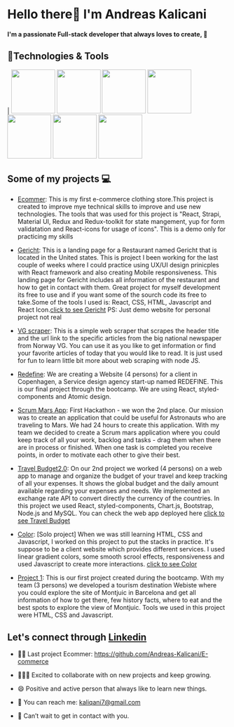 # Hello there:wave: I'm Andreas Kalicani
**<h4>I'm a passionate Full-stack developer that always loves to create, :pray:</h4>**
## :wrench:Technologies & Tools
| <img src="https://www.logo.wine/a/logo/React_(web_framework)/React_(web_framework)-Logo.wine.svg" width="100px" height="100px"/>
<img src="https://fs.siteor.com/javatech/files/layout/assan/vavatech/img/content/css_nowe_logo.png?1615208030" height="100px" width="100px"/>
<img src="https://upload.wikimedia.org/wikipedia/commons/thumb/6/61/HTML5_logo_and_wordmark.svg/2048px-HTML5_logo_and_wordmark.svg.png" height="100px" width="100px" />
<img src="https://upload.wikimedia.org/wikipedia/commons/thumb/9/99/Unofficial_JavaScript_logo_2.svg/480px-Unofficial_JavaScript_logo_2.svg.png" height="100px" width="100px"/>
 <img src="[https://mpng.subpng.com/20180531/sas/kisspng-bootstrap-react-software-framework-javascript-fron-5b0f9b1ab26fd7.9058729715277494027309.jpg](https://brandslogo.net/wp-content/uploads/2016/06/bootstrap-logo-vector-download.jpg)" width="100px" height="100px" />
<img src="https://cdn.pixabay.com/photo/2015/04/23/17/41/node-js-736399_960_720.png" height="100px" width="100px"/>
<img src="https://download.logo.wine/logo/MySQL/MySQL-Logo.wine.png" width="100px" height="100px"/> 

## Some of my projects :computer:	

* [Ecommer](https://github.com/Andreas-Kalicani/E-commerce): This is my first e-commerce clothing store.This project is created to improve mye technical skills to improve and use new technologies. The tools that was used for this project is "React, Strapi, Material UI, Redux and Redux-toolkit for state mangement, yup for form validatation and React-icons for usage of icons". This is a demo only for practicing my skills 

* [Gericht](https://github.com/Andreas-Kalicani/Gericht): This is a landing page for a Restaurant named Gericht that is located in the United states. 
This is project I been working for the last couple of weeks where I could practice using UX/UI design prinicples with React framework and also creating Mobile responsiveness. This landing page for Gericht includes all information of the restaurant and how to get in contact with them. Great project for myself development its free to use and if you want some of the sourch code its free to take.Some of the tools I used is: React, CSS, HTML, Javascript and React Icon.[click to see Gericht](https://6390fc1ba0b1b70bd85661ec--effortless-begonia-f2100b.netlify.app/) 
PS: Just demo website for personal project not real


* [VG scraper](https://github.com/Andreas-Kalicani/Web-scraper-vg): This is a simple web scraper that scrapes the header title and the url link to the specific articles from the big national newspaper from Norway VG. You can use it as you like to get information or find your favorite articles of today that you would like to read. It is just used for fun to learn little bit more about web scraping with node JS.

* [Redefine](https://github.com/Andreaskalicani/Redefine): We are creating a Website (4 persons) for a client in Copenhagen, a Service design agency start-up named REDEFINE. This is our final project through the bootcamp. We are using React, styled-components and Atomic design. 

* [Scrum Mars App](https://github.com/Andreaskalicani/hackathon11.05.2021): First Hackathon - we won the 2nd place. Our mission was to create an application that could be useful for Astronauts who are traveling to Mars.  We had 24 hours to create this application. With my team we decided to create a Scrum mars application where you could keep track of all your work, backlog and tasks - drag them when there are in process or finished. When one task is completed you receive points, in order to motivate each other to give their best. 

* [Travel Budget2.0](https://github.com/Andreaskalicani/travelbudget2.0): On our 2nd project we worked (4 persons) on a web app to manage and organize the budget of your travel and keep tracking of all your expenses. It shows the global budget and the daily amount available regarding your expenses and needs. We implemented an exchange rate API to convert directly the currency of the countries. In  this project we used React, styled-components, Chart.js, Bootstrap, Node.js and MySQL. You can check the web app deployed here [click to see Travel Budget](https://sheltered-sierra-28595.herokuapp.com/reports)

* [Color](https://github.com/Andreaskalicani/color): [Solo project] When we was still learning HTML, CSS and Javascript, I worked on this project to put the stacks in practice. It's suppose to be a client website which provides different services. I used linear gradient colors, some smooth scrool effects, responsiveness and used Javascript to create more interactions. [click to see Color](https://stalwart-dango-1af74f.netlify.app/)


* [Project 1](https://github.com/saravalencia/Project1): This is our first project created during the bootcamp. With my team (3 persons) we developed a tourism destination Webiste where you could explore the site of Montjuic in Barcelona and get all information of how to get there, few history facts, where to eat and the best spots to explore the view of Montjuic. Tools we used in this project were HTML, CSS and Javascript. 


## Let's connect through [Linkedin](https://www.linkedin.com/in/andreas-gjertsen-kalicani-59b980211/)

* :man_factory_worker: Last project Ecommer: https://github.com/Andreas-Kalicani/E-commerce

* :people_holding_hands: Excited to collaborate with on new projects and keep growing.  

* :smile: Positive and active person that always like to learn new things. 

* :envelope_with_arrow: You can reach me: kaliqani7@gmail.com

* :handshake: Can’t wait to get in contact with you.

 

